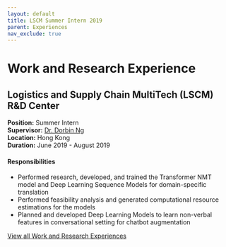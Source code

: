 ```yaml
---
layout: default
title: LSCM Summer Intern 2019
parent: Experiences
nav_exclude: true
---
```

# Work and Research Experience

## Logistics and Supply Chain MultiTech (LSCM) R&D Center 
**Position:** Summer Intern   
**Supervisor:** [Dr. Dorbin Ng](https://dblp.org/pid/n/TobunDorbinNg.html)  
**Location:** Hong Kong  
**Duration:** June 2019 - August 2019  

#### Responsibilities
*	Performed research, developed, and trained the Transformer NMT model and Deep Learning Sequence Models for domain-specific translation
*	Performed feasibility analysis and generated computational resource estimations for the models
*	Planned and developed Deep Learning Models to learn non-verbal features in conversational setting for chatbot augmentation

[View all Work and Research Experiences](https://muditchaudhary.github.io/docs/experiences/)